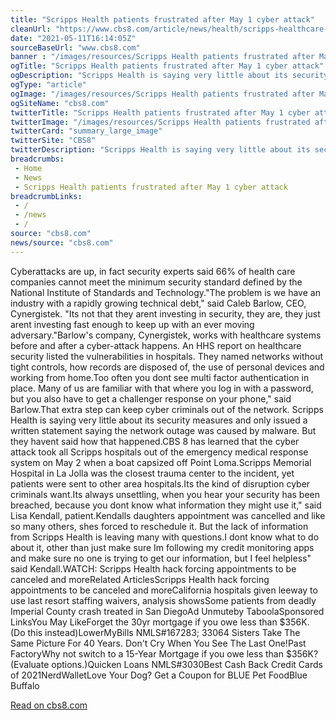 ```yaml
--- 
title: "Scripps Health patients frustrated after May 1 cyber attack"
cleanUrl: "https://www.cbs8.com/article/news/health/scripps-healthcare-cyberattack-frustrates-patients/509-2f2e0dc1-bf58-46b3-92ee-f605f5ace11b"
date: "2021-05-11T16:14:05Z"
sourceBaseUrl: "www.cbs8.com"
banner : "/images/resources/Scripps Health patients frustrated after May 1 cyber attack.jpg"
ogTitle: "Scripps Health patients frustrated after May 1 cyber attack"
ogDescription: "Scripps Health is saying very little about its security measures and only issued a written statement saying the network outage was caused by malware."
ogType: "article"
ogImage: "/images/resources/Scripps Health patients frustrated after May 1 cyber attack.jpg"
ogSiteName: "cbs8.com"
twitterTitle: "Scripps Health patients frustrated after May 1 cyber attack"
twitterImage: "/images/resources/Scripps Health patients frustrated after May 1 cyber attack.jpg"
twitterCard: "summary_large_image"
twitterSite: "CBS8"
twitterDescription: "Scripps Health is saying very little about its security measures and only issued a written statement saying the network outage was caused by malware."
breadcrumbs:
 - Home
 - News
 - Scripps Health patients frustrated after May 1 cyber attack
breadcrumbLinks:
 - / 
 - /news
 - / 
source: "cbs8.com"
news/source: "cbs8.com"
---
```

Cyberattacks are up, in fact security experts said 66% of health care companies cannot meet the minimum security standard defined by the National Institute of Standards and Technology."The problem is we have an industry with a rapidly growing technical debt," said Caleb Barlow, CEO, Cynergistek. "Its not that they arent investing in security, they are, they just arent investing fast enough to keep up with an ever moving adversary."Barlow's company, Cynergistek, works with healthcare systems before and after a cyber-attack happens. An HHS report on healthcare security listed the vulnerabilities in hospitals. They named networks without tight controls, how records are disposed of, the use of personal devices and working from home.Too often you dont see multi factor authentication in place. Many of us are familiar with that where you log in with a password, but you also have to get a challenger response on your phone," said Barlow.That extra step can keep cyber criminals out of the network. Scripps Health is saying very little about its security measures and only issued a written statement saying the network outage was caused by malware. But they havent said how that happened.CBS 8 has learned that the cyber attack took all Scripps hospitals out of the emergency medical response system on May 2 when a boat capsized off Point Loma.Scripps Memorial Hospital in La Jolla was the closest trauma center to the incident, yet patients were sent to other area hospitals.Its the kind of disruption cyber criminals want.Its always unsettling, when you hear your security has been breached, because you dont know what information they might use it," said Lisa Kendall, patient.Kendalls daughters appointment was cancelled and like so many others, shes forced to reschedule it. But the lack of information from Scripps Health is leaving many with questions.I dont know what to do about it, other than just make sure Im following my credit monitoring apps and make sure no one is trying to get our information, but I feel helpless" said Kendall.WATCH: Scripps Health hack forcing appointments to be canceled and moreRelated ArticlesScripps Health hack forcing appointments to be canceled and moreCalifornia hospitals given leeway to use last resort staffing waivers, analysis showsSome patients from deadly Imperial County crash treated in San DiegoAd Unmuteby TaboolaSponsored LinksYou May LikeForget the 30yr mortgage if you owe less than $356K. (Do this instead)LowerMyBills NMLS#167283; 33064 Sisters Take The Same Picture For 40 Years. Don't Cry When You See The Last One!Past FactoryWhy not switch to a 15-Year Mortgage if you owe less than $356K? (Evaluate options.)Quicken Loans NMLS#3030Best Cash Back Credit Cards of 2021NerdWalletLove Your Dog? Get a Coupon for BLUE Pet FoodBlue Buffalo  
  
[Read on cbs8.com](https://www.cbs8.com/article/news/health/scripps-healthcare-cyberattack-frustrates-patients/509-2f2e0dc1-bf58-46b3-92ee-f605f5ace11b)

